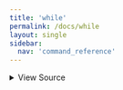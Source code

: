 ```yaml
---
title: 'while'
permalink: /docs/while
layout: single
sidebar:
  nav: 'command_reference'
---
```




<details>
  <summary>View Source</summary>

{% highlight sh %}

!fn --shellpen-private writeDSL writeln "while $*"
!fn --shellpen-private writeDSL writeln "do"
!fn --shellpen-private contexts push "done"
{% endhighlight %}

</details>









